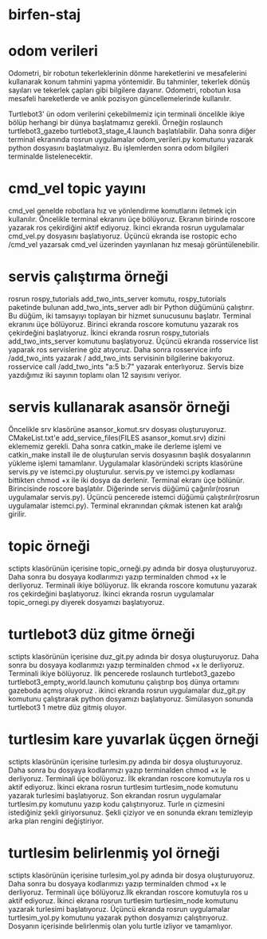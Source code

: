 # birfen-staj


# odom verileri

Odometri, bir robotun tekerleklerinin dönme hareketlerini ve mesafelerini kullanarak konum tahmini yapma yöntemidir. Bu tahminler, tekerlek dönüş sayıları ve tekerlek çapları gibi bilgilere dayanır. Odometri, robotun kısa mesafeli hareketlerde ve anlık pozisyon güncellemelerinde kullanılır.

Turtlebot3' ün odom verilerini çekebilmemiz için terminali öncelikle ikiye bölüp herhangi bir dünya başlatmamız gerekli. Örneğin roslaunch turtlebot3_gazebo turtlebot3_stage_4.launch başlatılabilir. Daha sonra diğer terminal ekranında rosrun uygulamalar odom_verileri.py komutunu yazarak python dosyasını başlatmalıyız. Bu işlemlerden sonra odom bilgileri terminalde listelenecektir.



# cmd_vel topic yayını

cmd_vel genelde robotlara hız ve yönlendirme komutlarını iletmek için kullanılır.
Öncelikle terminal ekranını üçe bölüyoruz. Ekranın birinde roscore yazarak ros çekirdiğini aktif ediyoruz. İkinci ekranda rosrun uygulamalar cmd_vel.py dosyasını başlatıyoruz. Üçüncü ekranda ise 
rostopic echo /cmd_vel yazarsak cmd_vel üzerinden yayınlanan hız mesajı görüntülenebilir.



# servis çalıştırma örneği

rosrun rospy_tutorials add_two_ints_server komutu, rospy_tutorials paketinde bulunan add_two_ints_server adlı bir Python düğümünü çalıştırır. Bu düğüm, iki tamsayıyı toplayan bir hizmet sunucusunu başlatır.
Terminal ekranını üçe bölüyoruz. Birinci ekranda roscore komutunu yazarak ros çekirdeğini başlatıyoruz. İkinci ekranda rosrun rospy_tutorials add_two_ints_server komutunu başlatıyoruz. Üçüncü ekranda rosservice list yaparak ros servislerine göz atıyoruz. Daha sonra rosservice info /add_two_ints yazarak / add_two_ints servisinin bilgilerine bakıyoruz. rosservice call /add_two_ints "a:5 b:7" yazarak enterlıyoruz. Servis bize yazdığımız iki sayının toplamı olan 12 sayısını veriyor.



# servis kullanarak asansör örneği

Öncelikle srv klasörüne asansor_komut.srv dosyası oluşturuyoruz. CMakeList.txt'e add_service_files(FILES asansor_komut.srv) dizini eklememiz gerekli. Daha sonra catkin_make ile derleme işlemi ve catkin_make install ile de oluşturulan servis dosyasının başlık dosyalarının yükleme işlemi tamamlanır. Uygulamalar klasöründeki scripts klasörüne servis.py ve istemci.py oluşturulur.  servis.py ve istemci.py kodlaması bittikten chmod +x ile iki dosya da derlenir. Terminal ekranı üçe bölünür. Birincisinde roscore başlatılır. Diğerinde servis düğümü çağırılır(rosrun uygulamalar servis.py). Üçüncü pencerede istemci düğümü çalıştırılır(rosrun uygulamalar istemci.py). Terminal ekranından çıkmak istenen kat aralığı girilir.



# topic örneği

sctipts klasörünün içerisine topic_orneği.py adında bir dosya oluşturuyoruz. Daha sonra bu dosyaya kodlarımızı yazıp terminalden chmod +x le derliyoruz. Terminali ikiye bölüyoruz. İlk ekranda roscore komutunu yazarak ros çekirdeğini başlatıyoruz. İkinci ekranda rosrun uygulamalar topic_ornegi.py diyerek dosyamızı başlatıyoruz.



# turtlebot3 düz gitme örneği

sctipts klasörünün içerisine duz_git.py adında bir dosya oluşturuyoruz. Daha sonra bu dosyaya kodlarımızı yazıp terminalden chmod +x le derliyoruz. Terminali ikiye bölüyoruz. İlk pencerede roslaunch turtlebot3_gazebo turtlebot3_empty_world.launch komutunu çalıştırıp boş dünya ortamını gazeboda açmış oluyoruz . ikinci ekranda rosrun uygulamalar duz_git.py komutunu çalıştırarak python dosyamızı başlatıyoruz. Simülasyon sonunda turtlebot3 1 metre düz gitmiş oluyor.



# turtlesim kare yuvarlak üçgen örneği

sctipts klasörünün içerisine turlesim.py adında bir dosya oluşturuyoruz. Daha sonra bu dosyaya kodlarımızı yazıp terminalden chmod +x le derliyoruz. Terminali üçe bölüyoruz. İlk ekrandan roscore komutuyla ros u aktif ediyoruz. İkinci ekrana rosrun turtlesim turtlesim_node komutunu yazarak turlesimi başlatıyoruz. Son ekrandan rosrun uygulamalar turtlesim.py komutunu yazıp kodu çalıştırıyoruz. Turle ın çizmesini istediğiniz şekli giriyorsunuz. Şekli çiziyor ve en sonunda ekranı temizleyip arka plan rengini değiştiriyor.



# turtlesim belirlenmiş yol örneği

sctipts klasörünün içerisine turlesim_yol.py adında bir dosya oluşturuyoruz. Daha sonra bu dosyaya kodlarımızı yazıp terminalden chmod +x le derliyoruz. Terminali üçe bölüyoruz.İlk ekrandan roscore komutuyla ros u aktif ediyoruz. İkinci ekrana rosrun turtlesim turtlesim_node komutunu yazarak turlesimi başlatıyoruz. Üçüncü ekranda rosrun uygulamalar turtlesim_yol.py komutunu yazarak python dosyamızı çalıştırıyoruz. Dosyanın içerisinde belirlenmiş olan yolu turtle izliyor ve tamamlıyor.
























